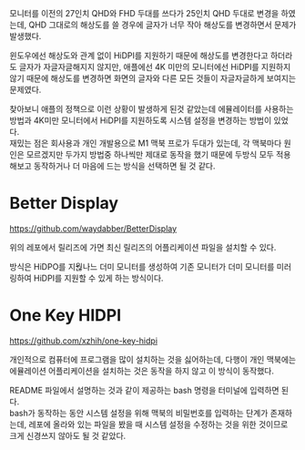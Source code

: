 모니터를 이전의 27인치 QHD와 FHD 두대를 쓰다가 25인치 QHD 두대로 변경을 하였는데, QHD 그대로의 해상도를 쓸 경우에 글자가 너무 작아 해상도를 변경하면서 문제가 발생했다.

윈도우에선 해상도와 관계 없이 HiDPI를 지원하기 때문에 해상도를 변경한다고 하더라도 글자가 자글자글해지지 않지만, 애플에선 4K 미만의 모니터에선 HiDPI를 지원하지 않기 때문에 해상도를 변경하면 화면의 글자와 다른 모든 것들이 자글자글하게 보여지는 문제였다.

찾아보니 애플의 정책으로 이런 상황이 발생하게 된것 같았는데 에뮬레이터를 사용하는 방법과 4K미만 모니터에서 HiDPI를 지원하도록 시스템 설정을 변경하는 방법이 있었다.  
재밌는 점은 회사용과 개인 개발용으로 M1 맥북 프로가 두대가 있는데, 각 맥북마다 원인은 모르겠지만 두가지 방법중 하나씩만 제대로 동작을 했기 때문에 두방식 모두 적용해보고 동작하거나 더 마음에 드는 방식을 선택하면 될 것 같다.

# Better Display

https://github.com/waydabber/BetterDisplay

위의 레포에서 릴리즈에 가면 최신 릴리즈의 어플리케이션 파일을 설치할 수 있다.

방식은 HiDPO를 지웒나느 더미 모니터를 생성하여 기존 모니터가 더미 모니터를 미러링하여 HiDPI를 지원할 수 있게 하는 방식이다.

# One Key HIDPI

https://github.com/xzhih/one-key-hidpi

개인적으로 컴퓨터에 프로그램을 많이 설치하는 것을 싫어하는데, 다행이 개인 맥북에는 에뮬레이션 어플리케이션을 설치하는 것은 동작을 하지 않고 이 방식이 동작했다.

README 파일에서 설명하는 것과 같이 제공하는 bash 명령을 터미널에 입력하면 된다.  
bash가 동작하는 동안 시스템 설정을 위해 맥북의 비밀번호를 입력하는 단계가 존재하는데, 레포에 올라와 있는 파일을 봤을 때 시스템 설정을 수정하는 것을 위한 것이므로 크게 신경쓰지 않아도 될 것 같았다.
